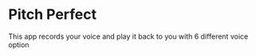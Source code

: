 # Pitch Perfect

This app records your voice and play it back to you with 6 different voice option 
